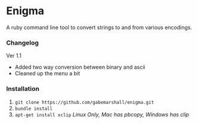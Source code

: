 Enigma
======

A ruby command line tool to convert strings to and from various encodings.

### Changelog

Ver 1.1

- Added two way conversion between binary and ascii
- Cleaned up the menu a bit

### Installation

1. ```git clone https://github.com/gabemarshall/enigma.git```
2. ``` bundle install ```
3. ```apt-get install xclip``` *Linux Only, Mac has pbcopy, Windows has clip*